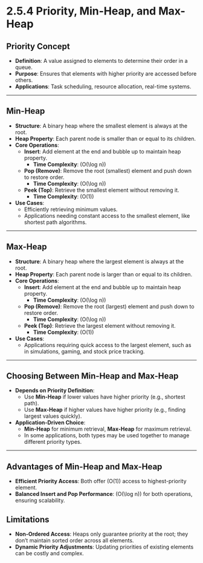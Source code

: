 # 2.5.4 Priority, Min-Heap, and Max-Heap

## Priority Concept
- **Definition**: A value assigned to elements to determine their order in a queue.
- **Purpose**: Ensures that elements with higher priority are accessed before others.
- **Applications**: Task scheduling, resource allocation, real-time systems.

---

## Min-Heap
- **Structure**: A binary heap where the smallest element is always at the root.
- **Heap Property**: Each parent node is smaller than or equal to its children.
- **Core Operations**:
  - **Insert**: Add element at the end and bubble up to maintain heap property.
    - **Time Complexity**: \(O(\log n)\)
  - **Pop (Remove)**: Remove the root (smallest) element and push down to restore order.
    - **Time Complexity**: \(O(\log n)\)
  - **Peek (Top)**: Retrieve the smallest element without removing it.
    - **Time Complexity**: \(O(1)\)
- **Use Cases**: 
  - Efficiently retrieving minimum values.
  - Applications needing constant access to the smallest element, like shortest path algorithms.

---

## Max-Heap
- **Structure**: A binary heap where the largest element is always at the root.
- **Heap Property**: Each parent node is larger than or equal to its children.
- **Core Operations**:
  - **Insert**: Add element at the end and bubble up to maintain heap property.
    - **Time Complexity**: \(O(\log n)\)
  - **Pop (Remove)**: Remove the root (largest) element and push down to restore order.
    - **Time Complexity**: \(O(\log n)\)
  - **Peek (Top)**: Retrieve the largest element without removing it.
    - **Time Complexity**: \(O(1)\)
- **Use Cases**: 
  - Applications requiring quick access to the largest element, such as in simulations, gaming, and stock price tracking.

---

## Choosing Between Min-Heap and Max-Heap
- **Depends on Priority Definition**: 
  - Use **Min-Heap** if lower values have higher priority (e.g., shortest path).
  - Use **Max-Heap** if higher values have higher priority (e.g., finding largest values quickly).
- **Application-Driven Choice**:
  - **Min-Heap** for minimum retrieval, **Max-Heap** for maximum retrieval.
  - In some applications, both types may be used together to manage different priority types.

---

## Advantages of Min-Heap and Max-Heap
- **Efficient Priority Access**: Both offer \(O(1)\) access to highest-priority element.
- **Balanced Insert and Pop Performance**: \(O(\log n)\) for both operations, ensuring scalability.

## Limitations
- **Non-Ordered Access**: Heaps only guarantee priority at the root; they don’t maintain sorted order across all elements.
- **Dynamic Priority Adjustments**: Updating priorities of existing elements can be costly and complex.
